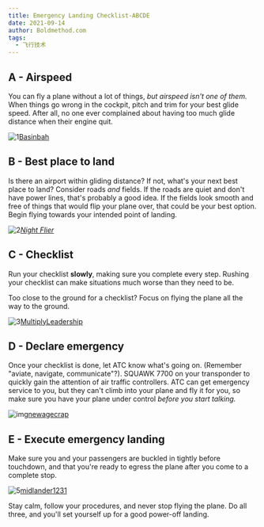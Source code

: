 ```yaml
---
title: Emergency Landing Checklist-ABCDE
date: 2021-09-14
author: Boldmethod.com
tags:
  - 飞行技术
---
```


## A - Airspeed

You can fly a plane without a lot of things, *but airspeed isn't one of them.* When things go wrong in the cockpit, pitch and trim for your best glide speed. After all, no one ever complained about having too much glide distance when their engine quit.

![1](https://cdn.jsdelivr.net/gh/eric5013/image/image/2021/09/14/1-20210914093049553-20210914094315826.jpg)[Basinbah](https://www.flickr.com/photos/hessijames/13903538193/sizes/l)

## B - Best place to land

Is there an airport within gliding distance? If not, what's your next best place to land? Consider roads *and* fields. If the roads are quiet and don't have power lines, that's probably a good idea. If the fields look smooth and free of things that would flip your plane over, that could be your best option. Begin flying towards your intended point of landing.

![2](https://cdn.jsdelivr.net/gh/eric5013/image/image/2021/09/14/2-20210914093108592-20210914094316389.jpg)[_Night Flier_](https://www.flickr.com/photos/the_night_flier/6046289422/sizes/l)

## C - Checklist

Run your checklist **slowly**, making sure you complete every step. Rushing your checklist can make situations much worse than they need to be.

Too close to the ground for a checklist? Focus on flying the plane all the way to the ground.

![3](https://cdn.jsdelivr.net/gh/eric5013/image/image/2021/09/14/3-20210914093111128-20210914094317190.jpg)[MultiplyLeadership](https://www.flickr.com/photos/multiplyleadership/8535538329/sizes/l)

## D - Declare emergency

Once your checklist is done, let ATC know what's going on. (Remember "aviate, navigate, communicate"?). SQUAWK 7700 on your transponder to quickly gain the attention of air traffic controllers. ATC can get emergency service to you, but they can't climb into your plane and fly it for you, so make sure you have your plane under control *before you start talking.*

![img](https://cdn.jsdelivr.net/gh/eric5013/image/image/2021/09/14/YZmZid1631582973108-20210914094319192.jpg)[newagecrap](https://www.flickr.com/photos/billgarrett-newagecrap/9849238743/sizes/l)

## E - Execute emergency landing

Make sure you and your passengers are buckled in tightly before touchdown, and that you're ready to egress the plane after you come to a complete stop.

![5](https://cdn.jsdelivr.net/gh/eric5013/image/image/2021/09/14/5-20210914093124591-20210914094319954.jpg)[midlander1231](https://www.flickr.com/photos/tonyarmstrong/14801513482/sizes/l)

Stay calm, follow your procedures, and never stop flying the plane. Do all three, and you'll set yourself up for a good power-off landing.